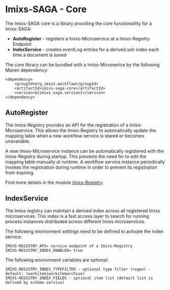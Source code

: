 # Imixs-SAGA - Core

The Imixs-SAGA core is a library providing the core functionallity for a Imixs-SAGA:

 - **AutoRegister** - registers a Imixs-Microservice at a Imixs-Registry Endpoint
 - **IndexService** - creates eventLog entries for a derived solr index each time a document is saved

 
The core library can be bundled with a Imixs-Microserice by the following Maven dependency:

	<dependency>
		<groupId>org.imixs.workflow</groupId>
		<artifactId>imixs-saga-core</artifactId>
		<version>${imixs.saga.version}</version>
	</dependency> 


## AutoRegister

The Imixs-Registry provides an API for the registration of a Imixs-Microservice. This allows the Imixs-Registry to automatically update the mapping table when a new workflow service is stared or becomes unavailable.

A new Imixs-Microservice instance can be automatically registered with the Imixs-Registry during startup. This prevents the need for to edit the mapping table manually at runtime. A workflow service instance periodically invokes the registration during runtime in order to prevent its registration from expiring.

Find more details in the module [Imixs-Registry](https://github.com/imixs/imixs-sgaa/tree/master/imixs-saga-registry).



## IndexService

The Imixs registry can maintain a derived index across all registered Imixs microservices. This index is a fast access layer to search for running process instances distributed across different Imixs microservices.   

The following environment settings need to be defined to activate the index service:


    IMIXS-REGISTRY_API= service endpoint of a Imixs-Registry
    IMIXS-REGISTRY_INDEX_ENABLED= true

The following environment variables are optional:

	IMIXS-REGISTRY_INDEX_TYPEFILTER - optional type filter (regex) - default: (workitem|workitemarchive) 
	IMIXS-REGISTRY_INDEX_FIELDS - optional item list (default list is defined by schema service)
	


	